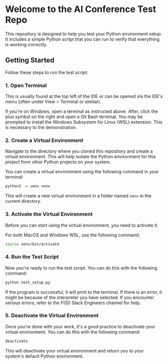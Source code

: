 # Welcome to the AI Conference Test Repo

This repository is designed to help you test your Python environment setup. It includes a simple Python script that you can run to verify that everything is working correctly.

## Getting Started

Follow these steps to run the test script:

### 1. Open Terminal

This is usually found at the top left of the IDE or can be opened via the IDE's menu (often under View > Terminal or similar).

If you're on Windows, open a terminal as instructed above. After, click the plus symbol on the right and open a Git Bash terminal. You may be prompted to install the Windows Subsystem for Linux (WSL) extension. This is necessary to the demonstration.

### 2. Create a Virtual Environment

Navigate to the directory where you cloned this repository and create a virtual environment. This will help isolate the Python environment for this project from other Python projects on your system.

You can create a virtual environment using the following command in your terminal:
```bash
python3 -m venv venv
```

This will create a new virtual environment in a folder named `venv` in the current directory.

### 3. Activate the Virtual Environment

Before you can start using the virtual environment, you need to activate it. 

For both MacOS and Windows WSL, use the following command:

```bash
source venv/bin/activate
```

### 4. Run the Test Script

Now you're ready to run the test script. You can do this with the following command:

```bash
python test_setup.py
```
If the program is successful, it will print to the terminal. If there is an error, it might be because of the interpreter you have selected. If you encounter serious errors, refer to the FISD Slack Engineers channel for help.

### 5. Deactivate the Virtual Environment

Once you're done with your work, it's a good practice to deactivate your virtual environment. You can do this with the following command:

```bash
deactivate
```
This will deactivate your virtual environment and return you to your system's default Python environment.